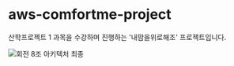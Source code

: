 # aws-comfortme-project
산학프로젝트 1 과목을 수강하며 진행하는 '내맘을위로해조' 프로젝트입니다.

![회전 8조 아키텍처 최종](https://user-images.githubusercontent.com/66056101/176998975-57f0726b-32e6-4b6d-b5db-8ef8296af170.png)
